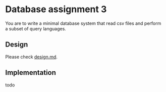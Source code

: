 # Database assignment 3

You are to write a minimal database system that read csv files and perform a subset of query languages.

## Design

Please check [design.md](docs/design.md).

## Implementation

todo
